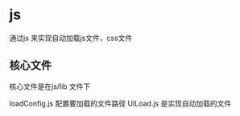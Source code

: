 # js


通过js 来实现自动加载js文件，css文件


## 核心文件
  
  核心文件是在js/lib 文件下

   loadConfig.js 配置要加载的文件路径
   UILoad.js 是实现自动加载的文件

   
